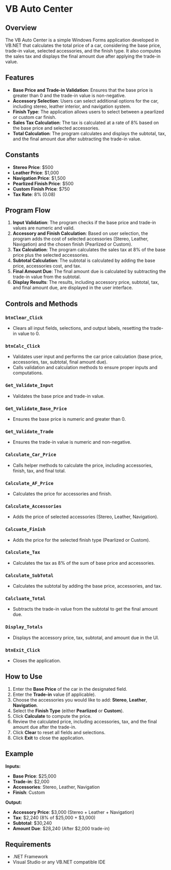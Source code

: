 # VB Auto Center

## Overview
The VB Auto Center is a simple Windows Forms application developed in VB.NET that calculates the total price of a car, considering the base price, trade-in value, selected accessories, and the finish type. It also computes the sales tax and displays the final amount due after applying the trade-in value.

## Features
- **Base Price and Trade-in Validation**: Ensures that the base price is greater than 0 and the trade-in value is non-negative.
- **Accessory Selection**: Users can select additional options for the car, including stereo, leather interior, and navigation system.
- **Finish Type**: The application allows users to select between a pearlized or custom car finish.
- **Sales Tax Calculation**: The tax is calculated at a rate of 8% based on the base price and selected accessories.
- **Total Calculation**: The program calculates and displays the subtotal, tax, and the final amount due after subtracting the trade-in value.

## Constants
- **Stereo Price**: $500
- **Leather Price**: $1,000
- **Navigation Price**: $1,500
- **Pearlized Finish Price**: $500
- **Custom Finish Price**: $750
- **Tax Rate**: 8% (0.08)

## Program Flow
1. **Input Validation**: The program checks if the base price and trade-in values are numeric and valid.
2. **Accessory and Finish Calculation**: Based on user selection, the program adds the cost of selected accessories (Stereo, Leather, Navigation) and the chosen finish (Pearlized or Custom).
3. **Tax Calculation**: The program calculates the sales tax at 8% of the base price plus the selected accessories.
4. **Subtotal Calculation**: The subtotal is calculated by adding the base price, accessories cost, and tax.
5. **Final Amount Due**: The final amount due is calculated by subtracting the trade-in value from the subtotal.
6. **Display Results**: The results, including accessory price, subtotal, tax, and final amount due, are displayed in the user interface.

## Controls and Methods

### `btnClear_Click`
- Clears all input fields, selections, and output labels, resetting the trade-in value to 0.

### `btnCalc_Click`
- Validates user input and performs the car price calculation (base price, accessories, tax, subtotal, final amount due).
- Calls validation and calculation methods to ensure proper inputs and computations.

### `Get_Validate_Input`
- Validates the base price and trade-in value.

### `Get_Validate_Base_Price`
- Ensures the base price is numeric and greater than 0.

### `Get_Validate_Trade`
- Ensures the trade-in value is numeric and non-negative.

### `Calculate_Car_Price`
- Calls helper methods to calculate the price, including accessories, finish, tax, and final total.

### `Calculate_AF_Price`
- Calculates the price for accessories and finish.

### `Calculate_Accessories`
- Adds the price of selected accessories (Stereo, Leather, Navigation).

### `Calcuate_Finish`
- Adds the price for the selected finish type (Pearlized or Custom).

### `Calculate_Tax`
- Calculates the tax as 8% of the sum of base price and accessories.

### `Calculate_SubTotal`
- Calculates the subtotal by adding the base price, accessories, and tax.

### `Calcluate_Total`
- Subtracts the trade-in value from the subtotal to get the final amount due.

### `Display_Totals`
- Displays the accessory price, tax, subtotal, and amount due in the UI.

### `btnExit_Click`
- Closes the application.

## How to Use
1. Enter the **Base Price** of the car in the designated field.
2. Enter the **Trade-in** value (if applicable).
3. Choose the accessories you would like to add: **Stereo**, **Leather**, **Navigation**.
4. Select the **Finish Type** (either **Pearlized** or **Custom**).
5. Click **Calculate** to compute the price.
6. Review the calculated price, including accessories, tax, and the final amount due after the trade-in.
7. Click **Clear** to reset all fields and selections.
8. Click **Exit** to close the application.

## Example
**Inputs:**
- **Base Price**: $25,000
- **Trade-in**: $2,000
- **Accessories**: Stereo, Leather, Navigation
- **Finish**: Custom

**Output:**
- **Accessory Price**: $3,000 (Stereo + Leather + Navigation)
- **Tax**: $2,240 (8% of $25,000 + $3,000)
- **Subtotal**: $30,240
- **Amount Due**: $28,240 (After $2,000 trade-in)

## Requirements
- .NET Framework
- Visual Studio or any VB.NET compatible IDE


